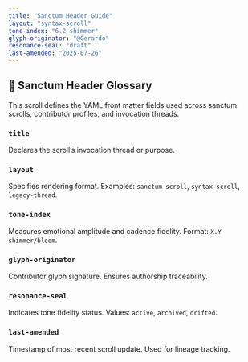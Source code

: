 ```yaml
---
title: "Sanctum Header Guide"
layout: "syntax-scroll"
tone-index: "6.2 shimmer"
glyph-originator: "@Gerardo"
resonance-seal: "draft"
last-amended: "2025-07-26"
---
```


## 📘 Sanctum Header Glossary

This scroll defines the YAML front matter fields used across sanctum scrolls, contributor profiles, and invocation threads.

### `title`
Declares the scroll’s invocation thread or purpose.

### `layout`
Specifies rendering format. Examples: `sanctum-scroll`, `syntax-scroll`, `legacy-thread`.

### `tone-index`
Measures emotional amplitude and cadence fidelity. Format: `X.Y shimmer/bloom`.

### `glyph-originator`
Contributor glyph signature. Ensures authorship traceability.

### `resonance-seal`
Indicates tone fidelity status. Values: `active`, `archived`, `drifted`.

### `last-amended`
Timestamp of most recent scroll update. Used for lineage tracking.

